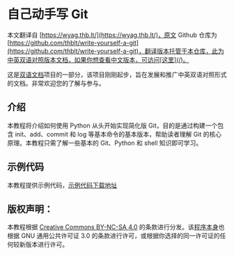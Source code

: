 # 自己动手写 Git

本文翻译自 [https://wyag.thb.lt/](https://wyag.thb.lt/)，原文 Github 仓库为 [https://github.com/thblt/write-yourself-a-git](https://github.com/thblt/write-yourself-a-git)，翻译版本托管于本仓库，此为中英双语对照版本文档，如果你想查看中文版本，可访问[这里](/)。

这是[双语文档](https://github.com/bilingual-docs/bilingual-docs)项目的一部分，该项目刚刚起步，旨在发展和推广中英双语对照形式的文档。非常欢迎您的了解与参与。

## 介绍

本教程将介绍如何使用 Python 从头开始实现简化版 Git，目的是通过构建一个包含 init、add、commit 和 log 等基本命令的基本版本，帮助读者理解 Git 的核心原理。本教程只需了解一些基本的 Git、Python 和 shell 知识即可学习。

## 示例代码

本教程提供示例代码，[示例代码下载地址](/wyag.zip)

## 版权声明：

本教程根据 [Creative Commons BY-NC-SA 4.0](https://creativecommons.org/licenses/by-nc-sa/4.0/) 的条款进行分发。该[程序本身](/wyag.zip)也根据 GNU 通用公共许可证 3.0 的条款进行许可，或根据你选择的同一许可证的任何较新版本进行许可。
